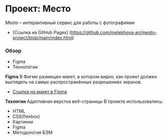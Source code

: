 # Проект: Место

Mesto – интерактивный сервис для работы с фотографиями

* [Ссылка на GitHub Pages] (https://github.com/melekhova-an/mesto-project/blob/main/index.html)

### Обзор
* Figma
* Технологии


**Figma**
 В Фигме размещен макет, в котором видно, как проект должен выглядеть на самых распространённых разрешениях экранов.

* [Ссылка на макет в Figma](https://www.figma.com/file/2cn9N9jSkmxD84oJik7xL7/JavaScript.-Sprint-4?node-id=0%3A1)

**Техлогии**
Адаптивная верстка веб-страницы В проекте использовались: 
* HTML
* CSS(flexbox)
* Картинки
* Figma
* Методология БЭМ


